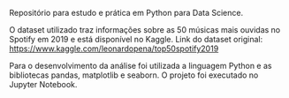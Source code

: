 Repositório para estudo e prática em Python para Data Science. 

O dataset utilizado traz informações sobre as 50 músicas mais ouvidas no Spotify em 2019 e está disponível no Kaggle.
Link do dataset original: https://www.kaggle.com/leonardopena/top50spotify2019

Para o desenvolvimento da análise foi utilizada a linguagem Python e as bibliotecas pandas, matplotlib e seaborn.
O projeto foi executado no Jupyter Notebook.

